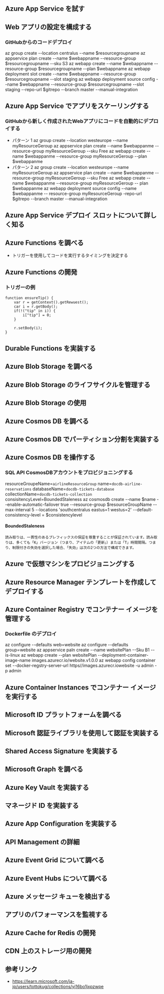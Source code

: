 ## Azure App Service を試す

## Web アプリの設定を構成する
### GitHubからのコードデプロイ
az group create --location centralus --name $resourcegroupname
az appservice plan create --name $webappname --resource-group $resourcegroupname --sku S3
az webapp create --name $webappname --resource-group $resourcegroupname --plan $webappname
az webapp deployment slot create --name $webappname --resource-group $resourcegroupname --slot staging
az webapp deployment source config --name $webappname --resource-group $resourcegroupname --slot staging --repo-url $gitrepo --branch master --manual-integration


## Azure App Service でアプリをスケーリングする

### GitHubから新しく作成されたWebアプリにコードを自動的にデプロイする
* パターン 1
az group create --location westeurope --name myResourceGeroup
az appservice plan create --name $webappanme --resource-group myResourceGeroup --sku Free
az webapp create --name $webappanme --resource-group myResourceGeroup
    --plan $webappanme
* パターン 2
az group create --location westeurope --name myResourceGeroup
az appservice plan create --name $webappanme --resource-group myResourceGeroup --sku Free
az webapp create --name $webappanme --resource-group myResourceGeroup
    -- plan $webappanme
az webapp deployment source config --name $webappanme
    -- resource-group myResourceGeroup -repo-url $gitrepo --branch master --manual-integration

## Azure App Service デプロイ スロットについて詳しく知る

## Azure Functions を調べる
* トリガーを使用してコードを実行するタイミングを決定する

## Azure Functions の開発

### トリガーの例
    function ensureTip() {
        var r = getContext().getRewuest();
        car i = r.getBody();
        if(!("tip" in i)) {
            i["tip"] = 0;
        }

        r.setBody(i);
    }

## Durable Functions を実装する

## Azure Blob Storage を調べる

## Azure Blob Storage のライフサイクルを管理する

## Azure Blob Storage の使用

## Azure Cosmos DB を調べる

## Azure Cosmos DB でパーティション分割を実装する

## Azure Cosmos DB を操作する

### SQL API CosmosDBアカウントをプロビジョニングする
resourceGroupeName=`airlineResourceGroup`
name=`docdb-airline-reservations`
databaseName=`docdb-tickets-database`
collectionName=`docdb-tickets-collection`
consisitencyLevel=BoundedStaleness
az cosmosdb create --name $name 
    --enable-automatic-failover true
    --resource-group $resourceGroupName --max-interval 5 
    --locations 'southcentralus eastus=1 westus=2'
    --default-consistency-level = $consistencylevel
#### BoundedStaleness
    読み取りは、一貫性のあるプレフィックスの保証を尊重することが保証されています。読み取りは、多くても「K」バージョン（つまり、アイテムの「更新」）または「T」時間間隔。つまり、制限付きの失効を選択した場合、「失効」は次の2つの方法で構成できます。


## Azure で仮想マシンをプロビジョニングする

## Azure Resource Manager テンプレートを作成してデプロイする

## Azure Container Registry でコンテナー イメージを管理する

### Dockerfile のデプロイ
az configure --defaults web=website
az configure --defaults group=website
az appservice paln create --name websitePlan --Sku B1 --is-linux
az webapp create --plan websitePlan --deployment-container-image-name images.azurecr.io/website.v1.0.0
az webapp config container set --docker-regstry-server-url https//images.azurecr.iowebsite -u admin -p admin


## Azure Container Instances でコンテナー イメージを実行する

## Microsoft ID プラットフォームを調べる

## Microsoft 認証ライブラリを使用して認証を実装する

## Shared Access Signature を実装する

## Microsoft Graph を調べる

## Azure Key Vault を実装する

## マネージド ID を実装する

## Azure App Configuration を実装する

## API Management の詳細

## Azure Event Grid について調べる

## Azure Event Hubs について調べる

## Azure メッセージ キューを検出する

## アプリのパフォーマンスを監視する

## Azure Cache for Redis の開発

## CDN 上のストレージ用の開発

## 参考リンク
* https://learn.microsoft.com/ja-jp/users/tottokug/collections/yj16bo1jxpzwpe


